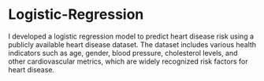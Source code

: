 # Logistic-Regression
I developed a logistic regression model to predict heart disease risk using a publicly available heart disease dataset. The dataset includes various health indicators such as age, gender, blood pressure, cholesterol levels, and other cardiovascular metrics, which are widely recognized risk factors for heart disease.

